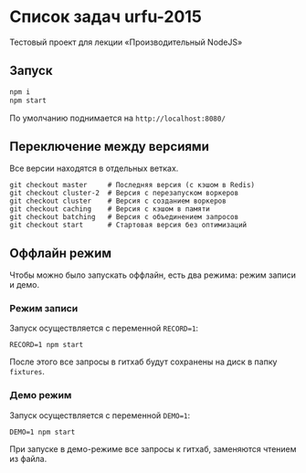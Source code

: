 # Список задач urfu-2015
Тестовый проект для лекции «Производительный NodeJS»

## Запуск
```bash
npm i
npm start
```

По умолчанию поднимается на `http://localhost:8080/`

## Переключение между версиями
Все версии находятся в отдельных ветках.

```
git checkout master     # Последняя версия (с кэшом в Redis)
git checkout cluster-2  # Версия с перезапуском воркеров
git checkout cluster    # Версия с созданием воркеров
git checkout caching    # Версия с кэшом в памяти
git checkout batching   # Версия с объединением запросов
git checkout start      # Стартовая версия без оптимизаций
```

## Оффлайн режим
Чтобы можно было запускать оффлайн, есть два режима: режим записи и демо.

### Режим записи
Запуск осуществляется с переменной `RECORD=1`:
```
RECORD=1 npm start
```

После этого все запросы в гитхаб будут сохранены на диск в папку `fixtures`.

### Демо режим
Запуск осуществляется с переменной `DEMO=1`:
```
DEMO=1 npm start
```

При запуске в демо-режиме все запросы к гитхаб, заменяются чтением из файла.
